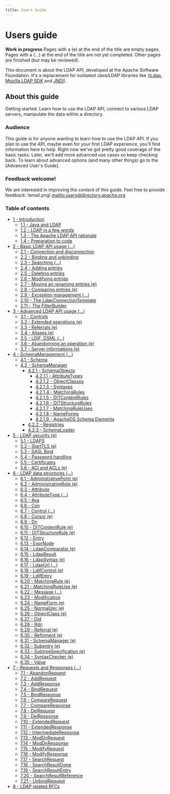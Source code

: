 ```yaml
---
title: Users Guide
---
```


# Users guide

<DIV class="note" markdown="1">
<strong>Work in progress</strong>
Pages with a (e) at the end of the title are empty pages.
Pages with a (...) at the end of the title are not yet completed.
Other pages are finished (but may be reviewed).
</DIV>

This document is about the LDAP API, developed at the Apache Software Foundation. It's a replacement for outdated Java/LDAP libraries like ([jLdap](http://www.openldap.org/jldap/), [Mozilla LDAP SDK](http://www.mozilla.org/directory/) and [JNDI](http://www.oracle.com/technetwork/java/jndi/index.html)).

## About this guide

Getting started. Learn how to use the LDAP API, connect to various LDAP servers, manipulate the data within a directory. 

### Audience

This guide is for anyone wanting to learn how to use the LDAP API. If you plan to use the API, maybe even for your first LDAP experience, you'll find information here to help. Right now we've got pretty good coverage of the basic tasks.  Later, we'll add more advanced use cases so keep checking back.  To learn about advanced options (and many other things) go to the [Advanced User's Guide].

### Feedback welcome!

We are interested in improving the content of this guide. Feel free to provide feedback:
!email.png! [mailto:users@directory.apache.org](mailto:users@directory.apache.org)

### Table of contents

* [1 - Introduction](user-guide/1-introduction.html)
    *  [1.1 - Java and LDAP](user-guide/1.1-java-and-ldap.html)
    *  [1.2 - LDAP in a few words](user-guide/1.2-ldap-in-a-few-words.html)
    *  [1.3 - The Apache LDAP API rationale](user-guide/1.3-apache-ldap-api-rational.html)
    *  [1.4 - Preparation to code](user-guide/1.4-preparation-to-code.html)
* [2 - Basic LDAP API usage (...)](user-guide/2-basic-ldap-api-usage.html)
    *  [2.1 - Connection and disconnection](user-guide/2.1-connection-disconnection.html)
    *  [2.2 - Binding and unbinding](user-guide/2.2-binding-unbinding.html)
    *  [2.3 - Searching (...)](user-guide/2.3-searching.html)
    *  [2.4 - Adding entries](user-guide/2.4-adding.html)
    *  [2.5 - Deleting entries](user-guide/2.5-deleting.html)
    *  [2.6 - Modifying entries](user-guide/2.6-modifying.html)
    *  [2.7 - Moving an renaming entries (e)](user-guide/2.7-moving-renaming.html)
    *  [2.8 - Comparing entries (e)](user-guide/2.8-comparing.html)
    *  [2.9 - Exception management (...)](user-guide/2.9-exception-management.html)
    *  [2.10 - The LdapConnectionTemplate](user-guide/2.10-ldap-connection-template.html)
    *  [2.11 - The FilterBuilder](user-guide/2.11-filter-builder.html)
* [3 - Advanced LDAP API usage (...)](user-guide/3-advanced-ldap-api-usage.html)
    *  [3.1 - Controls](user-guide/3.1-controls.html)
    *  [3.2 - Extended operations (e)](user-guide/3.2-extended-operations.html)
    *  [3.3 - Referrals (e)](user-guide/3.3-referrals.html)
    *  [3.4 - Aliases (e)](user-guide/3.4-aliases.html)
    *  [3.5 - LDIF, DSML (...)](user-guide/3.5-ldif-dsml.html)
    *  [3.6 - Abandonning an operation (e)](user-guide/3.6-abandonning.html)
    *  [3.7 - Server informations (e)](user-guide/3.7-server-informations.html)
* [4 - SchemaManagement (...)](user-guide/4-schema-management.html)
    * [4.1 - Schema](user-guide/4.1-schema.html)
    * [4.2 - SchemaManager](user-guide/4.2-schema-manager.html)
        * [4.2.1 - SchemaObjects](user-guide/4.2.1-schema-objects.html)
            * [4.2.1.1 - AttributeTypes](user-guide/4.2.1.1-attribute-types.html)
            * [4.2.1.2 - ObjectClasses](user-guide/4.2.1.2-object-classes.html)
            * [4.2.1.3 - Syntaxes](user-guide/4.2.1.3-syntaxes.html)
            * [4.2.1.4 - MatchingRules](user-guide/4.2.1.4-matching-rules.html)
            * [4.2.1.5 - DITContentRules](user-guide/4.2.1.5-dit-content-rules.html)
            * [4.2.1.6 - DITStructureRules](user-guide/4.2.1.6-dit-structure-rules.html)
            * [4.2.1.7 - MatchingRuleUses](user-guide/4.2.1.7-matching-rule-uses.html)
            * [4.2.1.8 - NameForms](user-guide/4.2.1.8-name-forms.html)
            * [4.2.1.9 - ApacheDS Schema Elements](user-guide/4.2.1.9-apacheds-schema-elements.html)
        * [4.2.2 - Registries](user-guide/4.2.2-registries.html)
        * [4.2.3 - SchemaLoader](user-guide/4.2.3-schema-loader.html)
* [5 - LDAP security (e)](user-guide/5-ldap-security.html)
    *  [5.1 - LDAPS](user-guide/5.1-ldaps.html)
    *  [5.2 - StartTLS (e)](user-guide/5.2-start-tls.html)
    *  [5.3 - SASL Bind](user-guide/5.3-sasl-bind.html)
    *  [5.4 - Password handling](user-guide/5.4-password-handling.html)
    *  [5.5 - Certificates](user-guide/5.5-certificates.html)
    *  [5.6 - ACI and ACLs (e)](user-guide/5.6-aci-and-acls.html)
* [6 - LDAP data structures (...)](user-guide/6-ldap-data-structures.html)
    *  [6.1 - AdministrativePoint (e)](user-guide/6.1-administrative-point.html)
    *  [6.2 - AdministrativeRole (e)](user-guide/6.2-administrative-role.html)
    *  [6.3 - Attribute](user-guide/6.3-attribute.html)
    *  [6.4 - AttributeType (...)](user-guide/6.4-attribute-type.html)
    *  [6.5 - Ava](user-guide/6.5-ava.html)
    *  [6.6 - Csn](user-guide/6.6-csn.html)
    *  [6.7 - Control (...)](user-guide/6.7-control.html)
    *  [6.8 - Cursor (e)](user-guide/6.8-cursor.html)
    *  [6.9 - Dn](user-guide/6.9-dn.html)
    *  [6.10 - DITContentRule (e)](user-guide/6.10-dit-content-rule.html)
    *  [6.11 - DITStructureRule (e)](user-guide/6.11-dit-structure-rule.html)
    *  [6.12 - Entry](user-guide/6.12-entry.html)
    *  [6.13 - ExprNode](user-guide/6.13-expr-node.html)
    *  [6.14 - LdapComparator (e)](user-guide/6.14-ldap-comparator.html)
    *  [6.15 - LdapResult](user-guide/6.15-ldap-result.html)
    *  [6.16 - LdapSyntax (e)](user-guide/6.16-ldap-syntax.html)
    *  [6.17 - LdapUrl (...)](user-guide/6.17-ldap-url.html)
    *  [6.18 - LdifControl (e)](user-guide/6.18-ldif-control.html)
    *  [6.19 - LdifEntry](user-guide/6.19-ldif-entry.html)
    *  [6.20 - MatchingRule (e)](user-guide/6.20-matching-rule.html)
    *  [6.21 - MatchingRuleUse (e)](user-guide/6.21-matching-rule-use.html)
    *  [6.22 - Message (...)](user-guide/6.22-message.html)
    *  [6.23 - Modification](user-guide/6.23-modification.html)
    *  [6.24 - NameForm (e)](user-guide/6.24-name-form.html)
    *  [6.25 - Normalizer (e)](user-guide/6.25-normalizer.html)
    *  [6.26 - ObjectClass (e)](user-guide/6.26-object-class.html)
    *  [6.27 - Oid](user-guide/6.27-oid.html)
    *  [6.28 - Rdn](user-guide/6.28-rdn.html)
    *  [6.29 - Referral (e)](user-guide/6.29-referral.html)
    *  [6.30 - Refinment (e)](user-guide/6.30-refinment.html)
    *  [6.31 - SchemaManager (e)](user-guide/6.31-schema-manager.html)
    *  [6.32 - Subentry (e)](user-guide/6.32-subentry.html)
    *  [6.33 - SubtreeSpecification (e)](user-guide/6.33-subtree-specification.html)
    *  [6.34 - SyntaxChecker (e)](user-guide/6.34-syntax-checker.html)
    *  [6.35 - Value](user-guide/6.35-value.html)
* [7 - Requests and Responses (...)](user-guide/7-requests-responses.html)
    * [7.1 - AbandonRequest](user-guide/7.1-abandon-request.html)
    * [7.2 - AddRequest](user-guide/7.2-add-request.html)
    * [7.3 - AddResponse](user-guide/7.3-add-response.html)
    * [7.4 - BindRequest](user-guide/7.4-bind-request.html)
    * [7.5 - BindResponse](user-guide/7.5-bind-response.html)
    * [7.6 - CompareRequest](user-guide/7.6-compare-request.html)
    * [7.7 - CompareResponse](user-guide/7.7-compare-response.html)
    * [7.8 - DelRequest](user-guide/7.8-del-request.html)
    * [7.9 - DelResponse](user-guide/7.9-del-response.html)
    * [7.10 - ExtendedRequest](user-guide/7.10-extended-request.html)
    * [7.11 - ExtendedResponse](user-guide/7.11-extended-response.html)
    * [7.12 - IntermediateResponse](user-guide/7.12-intermediate-response.html)
    * [7.13 - ModDnRequest](user-guide/7.13-mod-dn-request.html)
    * [7.14 - ModDnResponse](user-guide/7.14-mod-dn-response.html)
    * [7.15 - ModifyRequest](user-guide/7.15-modify-request.html)
    * [7.16 - ModifyResponse](user-guide/7.16-modify-response.html)
    * [7.17 - SearchRequest](user-guide/7.17-search-request.html)
    * [7.18 - SearchResultDone](user-guide/7.18-search-result-done.html)
    * [7.19 - SearchResultEntry](user-guide/7.19-search-result-entry.html)
    * [7.20 - SearchResultReference](user-guide/7.20-search-result-reference.html)
    * [7.21 - UnbindRequest](user-guide/7.21-unbind-request.html)
* [8 - LDAP related RFCs](user-guide/8-ldap-rfcs.html)
